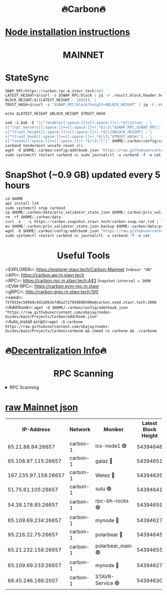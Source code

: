 <h1 align="center"> 🔥Carbon🔥</h1>

[Node installation instructions](https://github.com/obajay/nodes-Guides/tree/main/Projects/Carbon)
=
<h1 align="center"> MAINNET</h1>

# StateSync
```python
SNAP_RPC=https://carbon.rpc.m.stavr.tech:443
LATEST_HEIGHT=$(curl -s $SNAP_RPC/block | jq -r .result.block.header.height); \
BLOCK_HEIGHT=$((LATEST_HEIGHT - 1000)); \
TRUST_HASH=$(curl -s "$SNAP_RPC/block?height=$BLOCK_HEIGHT" | jq -r .result.block_id.hash)

echo $LATEST_HEIGHT $BLOCK_HEIGHT $TRUST_HASH

sed -i.bak -E "s|^(enable[[:space:]]+=[[:space:]]+).*$|\1true| ; \
s|^(rpc_servers[[:space:]]+=[[:space:]]+).*$|\1\"$SNAP_RPC,$SNAP_RPC\"| ; \
s|^(trust_height[[:space:]]+=[[:space:]]+).*$|\1$BLOCK_HEIGHT| ; \
s|^(trust_hash[[:space:]]+=[[:space:]]+).*$|\1\"$TRUST_HASH\"| ; \
s|^(seeds[[:space:]]+=[[:space:]]+).*$|\1\"\"|" $HOME/.carbon/config/config.toml
carbond tendermint unsafe-reset-all
wget -O $HOME/.carbon/config/addrbook.json "https://raw.githubusercontent.com/obajay/nodes-Guides/main/Projects/Carbon/addrbook.json"
sudo systemctl restart carbond && sudo journalctl -u carbond -f -o cat
```
# SnapShot (~0.9 GB) updated every 5 hours
```python
cd $HOME
apt install lz4
sudo systemctl stop carbond
cp $HOME/.carbon/data/priv_validator_state.json $HOME/.carbon/priv_validator_state.json.backup
rm -rf $HOME/.carbon/data
curl -o - -L https://carbon.snapshot.stavr.tech/carbon-snap.tar.lz4 | lz4 -c -d - | tar -x -C $HOME/.carbon --strip-components 2
mv $HOME/.carbon/priv_validator_state.json.backup $HOME/.carbon/data/priv_validator_state.json
wget -O $HOME/.carbon/config/addrbook.json "https://raw.githubusercontent.com/obajay/nodes-Guides/main/Projects/Carbon/addrbook.json"
sudo systemctl restart carbond && journalctl -u carbond -f -o cat
```

 <h1 align="center"> Useful Tools</h1>

🔥EXPLORER🔥:     https://explorer.stavr.tech/Carbon-Mainnet        `Indexer "ON"` \
🔥API🔥:          https://carbon.api.m.stavr.tech \
🔥RPC🔥:          https://carbon.rpc.m.stavr.tech:443              `Snapshot-interval = 1000` \
🔥EVM-RPC🔥:      https://carbon.evm-rpc.m.stavr \
🔥gRPC🔥:         http://carbon.grpc.m.stavr.tech:100 \
🔥seed🔥:      `f5f833ec5096dc9d1dd63e7d6a2727059696590e@carbon.seed.stavr.tech:2006` \
🔥Addrbook🔥:  `wget -O $HOME/.carbon/config/addrbook.json "https://raw.githubusercontent.com/obajay/nodes-Guides/main/Projects/Carbon/addrbook.json"` \
🔥Auto_install script🔥:`wget -O carbonm https://raw.githubusercontent.com/obajay/nodes-Guides/main/Projects/Carbon/carbonm && chmod +x carbonm && ./carbonm`

🔥[Decentralization Info](https://github.com/obajay/StateSync-snapshots/tree/main/Projects/Carbon/Decentralization)🔥
=
<h1 align="center"> RPC Scanning</h1>

<details>
<summary>RPC Scanning</summary>

<h2 align="center"> We scan nodes in real time every 4 hours. And we provide the final result of RPC endpoints.
We cannot influence the operation of these nodes in any way. </h2>


```python
If Voting Power is higher than 0 --> then the Node is a validator of the network and may be subject to attack and be a potential threat to the chain.
```
```python
We marked such validators with a red symbol
```

</details>

[raw Mainnet json](https://rpc-check.carbonm.stavr.tech/carbonm/rpc-carbonm-result.json)
=


<table><tr><th>IP-Address</th><th>Network</th><th>Moniker</th><th>Latest Block Height</th><th>Earliest Block Height</th><th>Catching Up</th><th>Tx Index</th><th>Voting Power</th><th>Scan Time</th></tr><tr><td>65.21.88.84:26657</td><td>carbon-1</td><td>ics-node1 🟢</td><td>54394646</td><td>21164241</td><td>False</td><td>off</td><td>0</td><td>2024-03-03T00:40:36.655000349UTC</td></tr><tr><td>65.108.97.115:26657</td><td>carbon-1</td><td>galaz 🔴</td><td>54394651</td><td>47374001</td><td>False</td><td>on</td><td>10467601203</td><td>2024-03-03T00:40:49.175620215UTC</td></tr><tr><td>167.235.97.158:26657</td><td>carbon-1</td><td>Wetez 🔴</td><td>54394635</td><td>48067570</td><td>False</td><td>on</td><td>1358645434</td><td>2024-03-03T00:40:16.914629836UTC</td></tr><tr><td>51.75.61.105:26657</td><td>carbon-1</td><td>sulu 🟢</td><td>54394641</td><td>48742001</td><td>False</td><td>off</td><td>0</td><td>2024-03-03T00:40:27.923583132UTC</td></tr><tr><td>54.38.178.85:26657</td><td>carbon-1</td><td>rpc-bh-rocks 🟢</td><td>54394659</td><td>53130001</td><td>False</td><td>on</td><td>0</td><td>2024-03-03T00:41:03.984947841UTC</td></tr><tr><td>65.109.69.234:26657</td><td>carbon-1</td><td>mynode 🔴</td><td>54394627</td><td>53160001</td><td>False</td><td>off</td><td>12983979851</td><td>2024-03-03T00:40:02.300573377UTC</td></tr><tr><td>95.216.22.75:26657</td><td>carbon-1</td><td>polarbear 🔴</td><td>54394645</td><td>54283001</td><td>False</td><td>on</td><td>10238187761</td><td>2024-03-03T00:40:34.336993708UTC</td></tr><tr><td>65.21.232.158:26657</td><td>carbon-1</td><td>polarbear_main 🟢</td><td>54394655</td><td>54286001</td><td>False</td><td>off</td><td>0</td><td>2024-03-03T00:40:57.612557244UTC</td></tr><tr><td>65.109.69.233:26657</td><td>carbon-1</td><td>mynode 🔴</td><td>54394627</td><td>54380001</td><td>False</td><td>off</td><td>9292272351</td><td>2024-03-03T00:40:01.996775082UTC</td></tr><tr><td>66.45.246.166:2007</td><td>carbon-1</td><td>STAVR-Service 🟢</td><td>54394630</td><td>54388001</td><td>False</td><td>on</td><td>0</td><td>2024-03-03T00:40:25.591713490UTC</td></tr></table>
